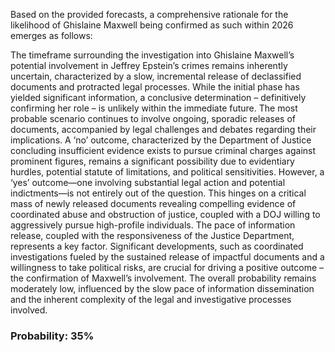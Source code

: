Based on the provided forecasts, a comprehensive rationale for the likelihood of Ghislaine Maxwell being confirmed as such within 2026 emerges as follows:

The timeframe surrounding the investigation into Ghislaine Maxwell’s potential involvement in Jeffrey Epstein’s crimes remains inherently uncertain, characterized by a slow, incremental release of declassified documents and protracted legal processes. While the initial phase has yielded significant information, a conclusive determination – definitively confirming her role – is unlikely within the immediate future. The most probable scenario continues to involve ongoing, sporadic releases of documents, accompanied by legal challenges and debates regarding their implications. A ‘no’ outcome, characterized by the Department of Justice concluding insufficient evidence exists to pursue criminal charges against prominent figures, remains a significant possibility due to evidentiary hurdles, potential statute of limitations, and political sensitivities. However, a ‘yes’ outcome—one involving substantial legal action and potential indictments—is not entirely out of the question. This hinges on a critical mass of newly released documents revealing compelling evidence of coordinated abuse and obstruction of justice, coupled with a DOJ willing to aggressively pursue high-profile individuals. The pace of information release, coupled with the responsiveness of the Justice Department, represents a key factor. Significant developments, such as coordinated investigations fueled by the sustained release of impactful documents and a willingness to take political risks, are crucial for driving a positive outcome – the confirmation of Maxwell’s involvement. The overall probability remains moderately low, influenced by the slow pace of information dissemination and the inherent complexity of the legal and investigative processes involved.

### Probability: 35%